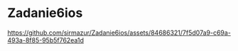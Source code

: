 # Zadanie6ios

https://github.com/sirmazur/Zadanie6ios/assets/84686321/7f5d07a9-c69a-493a-8f85-95b5f762ea1d

